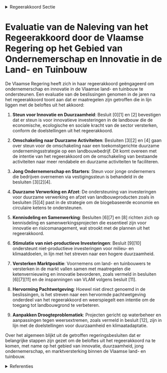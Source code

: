 

<details>
        <summary>Regeerakkoord Sectie </summary>
        <p>4.2 Ondernemerschap en innovatie waarbij risicomanagement, het onderhouden van stabiele markten en slim gekozen export centraal staan De Vlaamse regering ondersteunt ondernemerschap en innovatie in de Vlaamse land- en tuinbouw. Ondernemerschap en innovatie zijn essentieel om te komen tot schaalverandering, hoogkwalitatieve producten met een hoge(re) toegevoegde waarde op basis van meer duurzame productiemethoden; gezonde en nieuwe voedingsproducten; landbouw-verbreding, korte en circulaire ketenmodellen, stadslandbouw en productie voor de biogebaseerde economie (voeding én materialen). De Vlaamse regering stimuleert product- en procesinnovatie, nieuwe businessmodellen, kwali-teitsvolle producten en diensten, doeltreffende marketing, samenwerkingsvormen, kennisdeling (o.a. duaal leren) en risicomanagement, waarbij hogere duurzaamheid en professionalisme essentieel zijn. De Vlaamse regering ondersteunt goed opgeleide, enthousiaste startende ondernemers en faciliteert de omschakeling van bestaande landbouwactivi-teiten naar potentieel meer rendabele en meer duurzame activiteiten, zowel in de land- en tuinbouw als daarbuiten (bv. toerisme, zorg, opleiding en vorming). We geven onze land- en tuinbouwers alle kansen om hun job uit te voeren. Actieve land- en tuinbou-wers blijven directe steun ontvangen via het Gemeenschappelijk Landbouwbeleid (GLB). We maken gebruik van de toekomstige hervorming van het GLB om een eigen Vlaams strategisch plan op te stellen. Dit plan moet gericht zijn op meer innovatie, marktwerking, schaalverandering, multifunctionaliteit, klimaat, natuurlijke hulp-bronnen, biodiversiteit en landschapsbeheer om zo het inkomen van de landbouwer te verhogen en hem dus minder afhankelijk te maken van inko-mensondersteuning. We kiezen voor een uitfase-ring ten laatste tegen 2027 van gekoppelde inko-menssteun en voor een duurzaam alternatief om zowel de weggevallen inkomenssteun op te vangen als de klimaatdoelstellingen te realiseren waarvoor de betrokken veehouders inspanningen leveren. Het Vlaams Landbouwinvesteringsfonds (VLIF) zal als onderdeel van het nieuw GLB grondig hervormd worden tot een toekomstgericht onder-nemersfonds waarbij via het VLIF land- en tuin-bouwers aangemoedigd worden om hun bedrijfs-structuren te verduurzamen zodat ze enerzijds meer in staat zijn aan de maatschappelijke verwachtingen inzake leefmilieu, biodiversiteit, klimaat en dierenwelzijn tegemoet te komen en anderzijds weerbaarder worden tegen markt-schokken. We maken maximaal gebruik van de mogelijkheden om jongeren die bedrijven over-nemen te ondersteunen via vestigingssteun. Het investeringsbeleid richt zich op innovatieve en klimaat- en milieuvriendelijke land- en tuinbouw. Daarnaast worden de middelen ingezet voor de opstart van en de omschakeling naar innovatieve bedrijfsmodellen, biolandbouw, agro-ecologie en korte ketens, waarbij het ook mogelijk moet worden voor kleine bedrijven om ondersteuning aan te vragen. Ook zullen er minimaal 10% van de VLIF-middelen ingezet worden voor niet-produc-tieve investeringen waarbij landbouwers onder meer steun krijgen voor landschapselementen en niet-productieve investeringen in water- of bodem-beheer. Minimum 10% van de middelen gaan ingezet worden om pure innovatie (eerste keer op de markt) en vernieuwing te stimuleren. De aanwending van deze middelen wordt nauw opgevolgd en indien nodig en wenselijk aangepast om onderbenutting van Europese middelen te vermijden. We voorzien mogelijkheden om keten-vernieuwing en keteninnovatie te ondersteunen (bv. circulariteit door meer in te zetten op lokale stromen, reststromen en het sluiten van de nutri-entkringloop en de eiwitkringloop). De selectieme-thode toegepast op alle steunaanvragen wordt bijgestuurd zodat investeringen die het meest bijdragen aan het verlagen van de omgevingsdruk en het meest bijdragen aan klimaatmitigatie en -adaptatie het hoogst gerangschikt worden. De effectiviteit van de maatregelen, vooruitgang en financiële uitvoering van het vernieuwde VLIF zal opgevolgd worden via een uitgebreide monitoring. Professionalisme is vanzelfsprekend en daarom is het inzetten op een betere scheiding en ontkoppe-ling van de landbouwer en het bedrijf belangrijk om zo hem/haar voldoende financieel te beschermen. We streven ernaar dat zowel nieuwe als bestaande landbouwbedrijven kiezen voor een vennootschaps-vorm en informeren hen daartoe over de voordelen van vennootschapsvormen. De weersverzekering zal geëvalueerd en bijgestuurd worden waar nodig om de weerbaarheid van de land- en tuinbouwer te versterken. Er zal verder ingezet worden op piloot-projecten om marktrisico’s in de sector af te dekken en alle landbouwers vertrouwd te maken met risicobeheer en risicomanagement. We bevorderen de toegang tot landbouwgrond door de pachtwetgeving te hervormen waarbij: nieuwe pachtcontracten schriftelijk opge-steld worden; er een billijk evenwicht komt tussen de rechten en plichten van de pachter en de verpachter; de mogelijkheid ingevoerd wordt om pachtcontracten te sluiten voor een vaste termijn van een veelvoud van 9 jaar; de wet gender- en samenlevingsneutraal wordt gemaakt; het mogelijk moet zijn dat verpachters randvoorwaarden opleggen inzake het aanbrengen van al dan niet vergun-ningsplichtige infrastructuurwerken (bv. drainage, ophoging, …); en waarbij de pachter teeltvrijheid en vrije keuze van teelttechniek wordt gegaran-deerd Het overleg binnen de agro-voedingsketen moet versterkt worden en we ondersteunen de opstart-fase van nieuw opgerichte producenten- en brancheorganisaties. Er is nog steeds sprake van oneerlijke handelspraktijken in de voedingsketen. We dringen er bij de Federale overheid op aan om de nieuwe Europese richtlijn oneerlijke handel-spraktijken snel om te zetten. We moeten land- en tuinbouwers versterken, zodat ze meer markt-macht kunnen ontwikkelen en niet het weerke-rende slachtoffer zijn van de voedselketen. Het Vlaams Centrum voor Agro- & Visserij-marketing (VLAM) zal in overleg met de sector hervormd worden waarbij er duidelijke keuzes gemaakt worden. Centraal daarbij staat de keuze voor een evenwichtig, gezond en gevarieerd voedingspatroon met lokale producten. VLAM blijft verder professionaliseren en de internatio-nale voedingspromotie versterken. Een nauwe samenwerking met Flanders Investment & Trade bij de prospectie naar nieuwe afzetmarkten is evident. Meer aandacht moet gaan naar het opbouwen van stabiele relaties zodat export-stromen niet onderbroken worden met impact op onze producenten. Daarnaast is er nood aan de mogelijkheid tot opdeling van het productiege-bied zodat Vlaanderen wel kan blijven exporteren indien er problemen zijn in Wallonië. De landbouwsector neemt dierenwelzijn ernstig. We zetten de evolutie naar de top verder en nemen hiervoor samen met de sector de nodige stappen. </p>
        </details> 

# Evaluatie van de Naleving van het Regeerakkoord door de Vlaamse Regering op het Gebied van Ondernemerschap en Innovatie in de Land- en Tuinbouw

De Vlaamse Regering heeft zich in haar regeerakkoord geëngageerd om ondernemerschap en innovatie in de Vlaamse land- en tuinbouw te ondersteunen. Een evaluatie van de beslissingen genomen in de jaren na het regeerakkoord toont aan dat er maatregelen zijn getroffen die in lijn liggen met de beloftes uit het akkoord:

1. **Steun voor Innovatie en Duurzaamheid**: Besluit \[0\]\[1\] en \[2\] bevestigen dat er steun is voor innovatieve investeringen in de landbouw die de economische, ecologische en sociale kracht van de sector versterken, conform de doelstellingen uit het regeerakkoord.

2. **Omschakeling naar Duurzame Activiteiten**: Besluiten \[3\]\[2\] en \[4\] gaan over steun voor de omschakeling naar een toekomstgerichte duurzame ondernemingsstrategie op een landbouwbedrijf. Dit komt overeen met de intentie van het regeerakkoord om de omschakeling van bestaande activiteiten naar meer rendabele en duurzame activiteiten te faciliteren.

3. **Jong Ondernemerschap en Starters**: Steun voor jonge ondernemers die bedrijven overnemen via vestigingssteun is behandeld in de besluiten \[3\]\[2\]\[4\].

4. **Duurzame Verwerking en Afzet**: De ondersteuning van investeringen voor duurzame verwerking en afzet van landbouwproducten zoals in besluiten \[5\]\[4\] past in de strategie om de biogebaseerde economie en circulaire ketens te ondersteunen.

5. **Kennisdeling en Samenwerking**: Besluiten \[6\]\[7\] en \[8\] richten zich op kennisdeling en samenwerkingsprojecten die essentieel zijn voor innovatie en risicomanagement, wat strookt met de plannen uit het regeerakkoord.

6. **Stimulatie van niet-productieve Investeringen**: Besluit \[9\]\[10\] ondersteunt niet-productieve investeringen voor milieu- en klimaatdoelen, in lijn met het streven naar een hogere duurzaamheid.

7. **Versterken Marktpositie**: Voornemens om land- en tuinbouwers te versterken in de markt vallen samen met maatregelen die ketenvernieuwing en innovatie bevorderen, zoals vermeld in besluiten \[6\]\[7\]\[11\] en de inspanningen van VLAM volgens besluit \[11\].

8. **Hervorming Pachtwetgeving**: Hoewel niet direct genoemd in de beslissingen, is het streven naar een hervormde pachtwetgeving onderdeel van het regeerakkoord en weerspiegelt een intentie om de toegang tot landbouwgrond te verbeteren.

9. **Aanpakken Droogteproblematiek**: Projecten gericht op waterbeheer en aanpassingen tegen weersextremen, zoals vermeld in besluit \[12\], zijn in lijn met de doelstellingen voor duurzaamheid en klimaatadaptatie.

Over het algemeen blijkt uit de getroffen regeringsbesluiten dat er belangrijke stappen zijn gezet om de beloftes uit het regeerakkoord na te komen, met name op het gebied van innovatie, duurzaamheid, jong ondernemerschap, en marktversterking binnen de Vlaamse land- en tuinbouw.

<details>
        <summary> Referenties</summary>
        **[\[0\]](https://beslissingenvlaamseregering.vlaanderen.be/?search=Steun%20innovatieve%20investeringen%20landbouw&dateOption=select&startDate=2023-03-07T12%3A00%3A00Z&endDate=2023-03-07T12%3A00%3A00Z)** : **(2023-03-07)** Steun innovatieve investeringen landbouw 

**[\[1\]](https://beslissingenvlaamseregering.vlaanderen.be/?search=Steun%20innovatieve%20investeringen%20landbouw&dateOption=select&startDate=2023-04-21T08%3A00%3A00Z&endDate=2023-04-21T08%3A00%3A00Z)** : **(2023-04-21)** Steun innovatieve investeringen landbouw 

**[\[2\]](https://beslissingenvlaamseregering.vlaanderen.be/?search=Steun%20voor%20opstart%20van%20of%20omschakeling%20naar%20een%20toekomstgerichte%20duurzame%20ondernemingsstrategie%20op%20een%20landbouwbedrijf&dateOption=select&startDate=2023-10-06T08%3A00%3A00Z&endDate=2023-10-06T08%3A00%3A00Z)** : **(2023-10-06)** Steun voor opstart van of omschakeling naar een toekomstgerichte duurzame ondernemingsstrategie op een landbouwbedrijf 

**[\[3\]](https://beslissingenvlaamseregering.vlaanderen.be/?search=Steun%20voor%20opstart%20van%20of%20omschakeling%20naar%20een%20toekomstgerichte%20duurzame%20ondernemingsstrategie%20op%20een%20landbouwbedrijf&dateOption=select&startDate=2023-07-14T08%3A00%3A00Z&endDate=2023-07-14T08%3A00%3A00Z)** : **(2023-07-14)** Steun voor opstart van of omschakeling naar een toekomstgerichte duurzame ondernemingsstrategie op een landbouwbedrijf 

**[\[4\]](https://beslissingenvlaamseregering.vlaanderen.be/?search=Steun%20voor%20investeringen%20voor%20duurzame%20verwerking%20en%20afzet%20van%20landbouwproducten&dateOption=select&startDate=2023-10-06T08%3A00%3A00Z&endDate=2023-10-06T08%3A00%3A00Z)** : **(2023-10-06)** Steun voor investeringen voor duurzame verwerking en afzet van landbouwproducten 

**[\[5\]](https://beslissingenvlaamseregering.vlaanderen.be/?search=Steun%20voor%20investeringen%20voor%20duurzame%20verwerking%20en%20afzet%20van%20landbouwproducten&dateOption=select&startDate=2023-07-14T08%3A00%3A00Z&endDate=2023-07-14T08%3A00%3A00Z)** : **(2023-07-14)** Steun voor investeringen voor duurzame verwerking en afzet van landbouwproducten 

**[\[6\]](https://beslissingenvlaamseregering.vlaanderen.be/?search=Plan%20Vlaamse%20Veerkracht%3A%20Projectoproepen%20land-%20en%20tuinbouwsector%20rond%20samenwerking%20met%20betrekking%20tot%20ondernemerschap%2C%20digitalisering%20en%20kennisdeling&dateOption=select&startDate=2021-07-16T06%3A00%3A00Z&endDate=2021-07-16T06%3A00%3A00Z)** : **(2021-07-16)** Plan Vlaamse Veerkracht: Projectoproepen land- en tuinbouwsector rond samenwerking met betrekking tot ondernemerschap, digitalisering en kennisdeling 

**[\[7\]](https://beslissingenvlaamseregering.vlaanderen.be/?search=Steun%20projecten%20in%20het%20kader%20van%20Europees%20Innovatiepartnerschap%20voor%20productiviteit%20en%20duurzaamheid%20in%20de%20landbouw&dateOption=select&startDate=2023-04-21T08%3A00%3A00Z&endDate=2023-04-21T08%3A00%3A00Z)** : **(2023-04-21)** Steun projecten in het kader van Europees Innovatiepartnerschap voor productiviteit en duurzaamheid in de landbouw 

**[\[8\]](https://beslissingenvlaamseregering.vlaanderen.be/?search=Steun%20uitwisseling%20kennis%20en%20verspreiding%20van%20informatie%20in%20de%20landbouwsector&dateOption=select&startDate=2023-10-06T08%3A00%3A00Z&endDate=2023-10-06T08%3A00%3A00Z)** : **(2023-10-06)** Steun uitwisseling kennis en verspreiding van informatie in de landbouwsector 

**[\[9\]](https://beslissingenvlaamseregering.vlaanderen.be/?search=Steun%20voor%20niet-productieve%20investeringen%20voor%20milieu-%20en%20klimaatdoelen%20in%20de%20landbouw&dateOption=select&startDate=2023-03-07T12%3A00%3A00Z&endDate=2023-03-07T12%3A00%3A00Z)** : **(2023-03-07)** Steun voor niet-productieve investeringen voor milieu- en klimaatdoelen in de landbouw 

**[\[10\]](https://beslissingenvlaamseregering.vlaanderen.be/?search=Steun%20voor%20niet-productieve%20investeringen%20voor%20milieu-%20en%20klimaatdoelen%20in%20de%20landbouw&dateOption=select&startDate=2023-04-21T08%3A00%3A00Z&endDate=2023-04-21T08%3A00%3A00Z)** : **(2023-04-21)** Steun voor niet-productieve investeringen voor milieu- en klimaatdoelen in de landbouw 

**[\[11\]](https://beslissingenvlaamseregering.vlaanderen.be/?search=Plan%20Vlaamse%20Veerkracht%3A%20subsidie%20VLAM%20relanceplan%20corona%20en%20Brexit&dateOption=select&startDate=2021-02-26T09%3A00%3A00Z&endDate=2021-02-26T09%3A00%3A00Z)** : **(2021-02-26)** Plan Vlaamse Veerkracht: subsidie VLAM relanceplan corona en Brexit 

**[\[12\]](https://beslissingenvlaamseregering.vlaanderen.be/?search=Plan%20Vlaamse%20Veerkracht%3A%20dossiernummers%2025%20en%2027&dateOption=select&startDate=2021-05-28T08%3A00%3A00Z&endDate=2021-05-28T08%3A00%3A00Z)** : **(2021-05-28)** Plan Vlaamse Veerkracht: dossiernummers 25 en 27 
        </details> 


